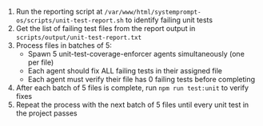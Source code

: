1. Run the reporting script at `/var/www/html/systemprompt-os/scripts/unit-test-report.sh` to identify failing unit tests
2. Get the list of failing test files from the report output in `scripts/output/unit-test-report.txt`
3. Process files in batches of 5:
   - Spawn 5 unit-test-coverage-enforcer agents simultaneously (one per file)
   - Each agent should fix ALL failing tests in their assigned file
   - Each agent must verify their file has 0 failing tests before completing
4. After each batch of 5 files is complete, run `npm run test:unit` to verify fixes
5. Repeat the process with the next batch of 5 files until every unit test in the project passes